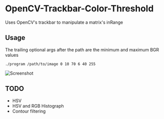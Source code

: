 # OpenCV-Trackbar-Color-Threshold
Uses OpenCV's trackbar to manipulate a matrix's inRange

## Usage
The trailing optional args after the path are the minimum and maximum BGR values

`./program /path/to/image 0 10 70 6 40 255`


![Screenshot](http://i.imgur.com/2zH8IWP.png)

## TODO
 * HSV
 * HSV and RGB Histograph
 * Contour filtering

